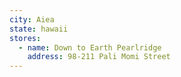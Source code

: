 ```yaml
---
city: Aiea
state: hawaii
stores:
  - name: Down to Earth Pearlridge
    address: 98-211 Pali Momi Street
---
```


